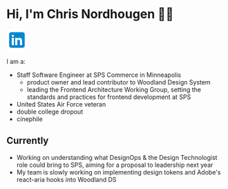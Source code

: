 # Hi, I'm Chris Nordhougen 👋🏻

[![LinkedIn](./icons8-linkedin-48.png)](https://www.linkedin.com/in/cnordhougen)

I am a:
- Staff Software Engineer at SPS Commerce in Minneapolis
  - product owner and lead contributor to Woodland Design System
  - leading the Frontend Architecture Working Group, setting the standards and practices for frontend development at SPS
- United States Air Force veteran
- double college dropout
- cinephile

## Currently
- Working on understanding what DesignOps & the Design Technologist role could bring to SPS, aiming for a proposal to leadership next year
- My team is slowly working on implementing design tokens and Adobe's react-aria hooks into Woodland DS
